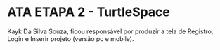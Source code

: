 # ATA ETAPA 2 - TurtleSpace
Kayk Da Silva Souza, ficou responsável por produzir a tela de Registro, Login e Inserir projeto (versão pc e mobile).
